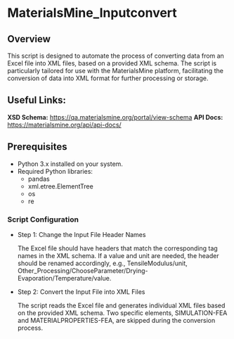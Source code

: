# MaterialsMine_Inputconvert

## Overview
This script is designed to automate the process of converting data from an Excel file into XML files, based on a provided XML schema. 
The script is particularly tailored for use with the MaterialsMine platform, facilitating the conversion of data into XML format for further processing or storage.

## Useful Links:

**XSD Schema:** https://qa.materialsmine.org/portal/view-schema
**API Docs:** https://materialsmine.org/api/api-docs/

## Prerequisites
- Python 3.x installed on your system.
- Required Python libraries:
  - pandas
  - xml.etree.ElementTree
  - os
  - re

### Script Configuration
- Step 1: Change the Input File Header Names

    The Excel file should have headers that match the corresponding tag names in the XML schema. If a value and unit are needed, the header should be renamed accordingly, e.g., TensileModulus/unit, Other_Processing/ChooseParameter/Drying-Evaporation/Temperature/value.

- Step 2: Convert the Input File into XML Files

  The script reads the Excel file and generates individual XML files based on the provided XML schema. Two specific elements, SIMULATION-FEA and MATERIALPROPERTIES-FEA, are skipped during the conversion process.
  
